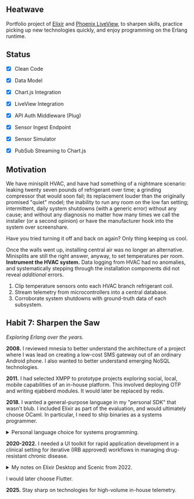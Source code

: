 ## Heatwave

Portfolio project of [Elixir][elixir] and [Phoenix LiveView][liveview],
to sharpen skills, practice picking up new technologies quickly, and
enjoy programming on the Erlang runtime.

[elixir]:   https://elixir-lang.org/
[liveview]: https://hexdocs.pm/phoenix_live_view/Phoenix.LiveView.html


## Status

* [x] Clean Code
* [x] Data Model
* [x] Chart.js Integration
* [x] LiveView Integration
* [x] API Auth Middleware (Plug)
* [x] Sensor Ingest Endpoint
* [x] Sensor Simulator
* [x] PubSub Streaming to Chart.js


## Motivation

We have minisplit HVAC, and have had something of a nightmare scenario: leaking
twenty seven pounds of refrigerant over time; a grinding compressor that would
soon fail; its replacement louder than the originally promised "quiet" model;
the inability to run any room on the low fan setting; intermittent, daily
system shutdowns (with a generic error) without any cause; and without any
diagnosis no matter how many times we call the installer (or a second opinion)
or have the manufacturer hook into the system over screenshare.

Have you tried turning it off and back on again? Only thing keeping us cool.

Once the walls went up, installing central air was no longer an alternative.
Minisplits are still the right answer, anyway, to set temperatures per room.
**Instrument the HVAC system.** Data logging from HVAC had no anomalies, and
systematically stepping through the installation components did not reveal
_additional_ errors.

1. Clip temperature sensors onto each HVAC branch refrigerant coil.
2. Stream telemetry from microcontrollers into a central database.
3. Corroborate system shutdowns with ground-truth data of each subsystem.


## Habit 7: Sharpen the Saw

_Exploring Erlang over the years._

**2008.** I reviewed mnesia to better understand the architecture of a project
where I was lead on creating a low-cost SMS gateway out of an ordinary Android
phone. I also wanted to better understand emerging NoSQL technologies.

**2011.** I had selected XMPP to prototype projects exploring social, local,
mobile capabilities of an in-house platform. This involved deploying OTP and
writing ejabberd modules. It would later be replaced by redis.

**2018.** I wanted a general-purpose language in my "personal SDK" that wasn't
blub. I included Elixir as part of the evaluation, and would ultimately choose
OCaml. In particular, I need to ship binaries as a systems programmer.

<details>
<summary>Personal language choice for systems programming.</summary>

I would later choose V, in which blub is secondary to the design principle of
zero dependencies. A project needs only POSIX and a C compiler, vendoring
everything including the language runtime. It is otherwise remarkably difficult
to escape the vast incidental complexity introduced by the toolchain.
</details>

**2020-2022.** I needed a UI toolkit for rapid application development in a
clinical setting for iterative (IRB approved) workflows in managing
drug-resistant chronic disease.

<details>
<summary>My notes on Elixir Desktop and Scenic from 2022.</summary>

(Ed. note: Unedited _notes to self_ from a highly critical evaluation of UI
 toolkits viewed from a **top-down** software design process. When looking
 across many technologies, it's quite likely that you miss something, either
 because it wasn't well documented at the time or you were moving too quickly.
 There's no doubt that the projects in question have their own merit.)

Elixir Desktop is a container for Phoenix LiveView.
Scenic is GL-based (and only Linux and macOS).

I was interested in Elixir Desktop because I have a use case that's
appropriate to LiveView: integrate telemetry from multiple sensors, in
a specific environmental/individual context (i.e. a given patient in a
specific room setting), synchronize to wall-clock time, radiate
information to one or many heterogeneous dashboard views. What is
more, one-off prototyping would be more common than a deployed web
form—enable a physician to try different questions without updating
native apps. Any production use is still beyond the horizon, so my
exercise is primarily in making sure I have the right tools and
runtimes available to me for when the time comes.

I know that nothing really comes "for free" but if someone's sorted
out the build workflow across big3 wx and mobile, I would leverage
this if I could. It's not obvious from the project description or the
2021 conference video, but Elixir Desktop is apparently first and
foremost about self-contained applications that runs locally. Meaning,
it talks to a web server on localhost.

Now, this is great for sport, but what's the point except for adding a
distribution channel for a single-user web application. At which
point, the use of OTP is risible.

So, obviously I don't want Elixir Desktop. Some of the ideas might
still be relevant, if I really do think that LiveView simplifies my
programming model, and it might. But let's be honest, Lisp macros on
the server and native clients are not all that verbose, especially if
you can sort out some interface definition language.

Meanwhile, Scenic is really about creating UIs for the Nerves project.
If your use case is to package "firmware" in the form of OTP with just
enough OS (which impressively is marketed at 30MB), and to have a UI
for IoT, then this has merit.

</details>

I would later choose Flutter.

**2025.** Stay sharp on technologies for high-volume in-house telemetry.
